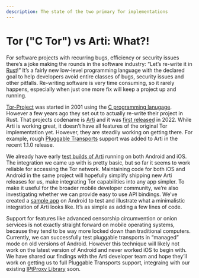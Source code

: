 ```yaml
---
description: The state of the two primary Tor implementations
---
```


# Tor ("C Tor") vs Arti: What?!

For software projects with recurring bugs, efficiency or security issues there’s a joke making the rounds in the software industry: “Let’s re-write it in [Rust](https://en.wikipedia.org/wiki/Rust\_\(programming\_language\))!” It’s a fairly new low-level programming language with the declared goal to help developers avoid entire classes of bugs, security issues and other pitfalls. Re-writing software is very time consuming, so it rarely happens, especially when just one more fix will keep a project up and running.

[Tor-Project](https://torproject.org/) was started in 2001 using the [C programming lanugage](https://en.wikipedia.org/wiki/C\_\(programming\_language\)). However a few years ago they set out to actually re-write their project in Rust. That projects codename is [Arti](https://arti.torproject.org/) and it was [first released](https://blog.torproject.org/arti\_100\_released/) in 2022. While Arti is working great, it doesn’t have all features of the original Tor implementation yet. However, they are steadily working on getting there. For example, rough [Pluggable Transports](https://www.pluggabletransports.info/) support was added to Arti in the recent 1.1.0 release.

We already have early [test builds of Arti](https://gitlab.com/guardianproject/arti-mobile-ex/) running on both Android and iOS. The integration we came up with is pretty basic, but so far it seems to work reliable for accessing the Tor network. Maintaining code for both iOS and Android in the same project will hopefully simplify shipping new Arti releases for us, make integrating Tor capabilities into any app simpler. To make it useful for the broader mobile developer community, we’re also investigating whether we can provide easy to use API bindings. We’ve created a [sample app](https://gitlab.com/guardianproject/arti-mobile-ex/-/tree/main/android/sample) on Android to test and illustrate what a minimalistic integration of Arti looks like. It’s as simple as adding a few lines of code.

Support for features like advanced censorship circumvention or onion services is not exactly straight forward on mobile operating systems, because they tend to be way more locked down than traditional computers. Currently, we can successfully test pluggable transports in “managed” mode on old versions of Android. However this technique will likely not work on the latest version of Android and never worked iOS to begin with. We have shared our findings with the Arti developer team and hope they’ll work on getting us to full Pluggable Transports support, integraing with our existing [IPtProxy Library](https://gitlab.com/guardianproject/IPtProxy) soon.
